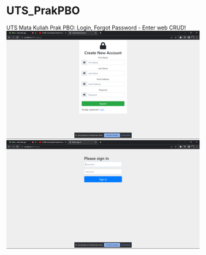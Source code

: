# UTS_PrakPBO
UTS Mata Kuliah Prak PBO: Login, Forgot Password - Enter web CRUD!
![Index Home Page](https://github.com/marssihsaan/UTS_PrakPBO/blob/main/utsimagefinal/create%20akun.png "Index Home Page")
![Index Home Page](https://github.com/marssihsaan/UTS_PrakPBO/blob/main/utsimagefinal/masuk%20akun.png "Index Home Page")
